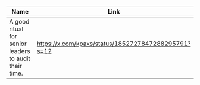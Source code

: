 | Name        | Link           | 
| ------------- | ------------ | 
| A good ritual for senior leaders to audit their time. | https://x.com/kpaxs/status/1852727847288295791?s=12 |
